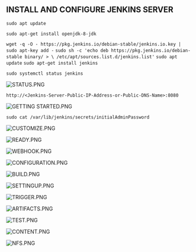 ## INSTALL AND CONFIGURE JENKINS SERVER

`sudo apt update`

`sudo apt-get install openjdk-8-jdk`

`wget -q -O - https://pkg.jenkins.io/debian-stable/jenkins.io.key | sudo apt-key add -`
`sudo sh -c 'echo deb https://pkg.jenkins.io/debian-stable binary/ > \
    /etc/apt/sources.list.d/jenkins.list'`
`sudo apt update`
`sudo apt-get install jenkins`

`sudo systemctl status jenkins`

![STATUS.PNG](./images/JENKINS.STATUS%20.jpg)

`http://<Jenkins-Server-Public-IP-Address-or-Public-DNS-Name>:8080`

![GETTING STARTED.PNG](./images/GETTING%20STARTED.jpg)

`sudo cat /var/lib/jenkins/secrets/initialAdminPassword`

![CUSTOMIZE.PNG](./images/CUSTOMIZE%20JENKINS.jpg)

![READY.PNG](./images/JENKINS%20IS%20READY.jpg)

![WEBHOOK.PNG](./images/WEB%20HOOK%20ADDED.jpg)

![CONFIGURATION.PNG](./images/JENKINS%20CONFIGURATION.jpg)

![BUILD.PNG](./images/BUILD%20.jpg)

![SETTINGUP.PNG](./images/SETTING%20UP%20BUILD%20TRIGGER.jpg)

![TRIGGER.PNG](./images/BUILD%20TRIGGER.jpg)

![ARTIFACTS.PNG](./images/BUILD%20ARTIFACTS.jpg)


![TEST.PNG](./images/TEST%20CONFIGURATION.jpg)

![CONTENT.PNG](./images/CONTENT%20IN%20NFS%20SERVER.jpg)



![NFS.PNG](./images/NFS%20FILE%20TRANSFER%20.jpg)












